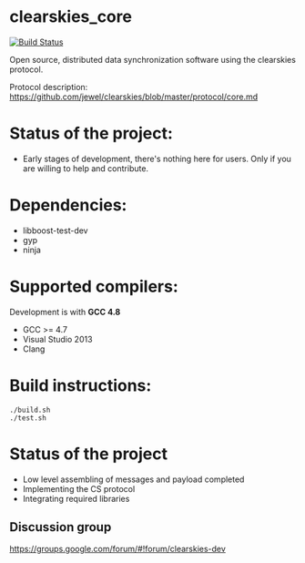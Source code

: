 clearskies_core
===============

[![Build Status](https://travis-ci.org/larroy/clearskies_core.png?branch=master)](https://travis-ci.org/larroy/clearskies_core)

Open source, distributed data synchronization software using the clearskies protocol.

Protocol description: https://github.com/jewel/clearskies/blob/master/protocol/core.md

# Status of the project:

* Early stages of development, there's nothing here for users. Only if you are willing to help and
  contribute.


# Dependencies:

* libboost-test-dev
* gyp
* ninja

# Supported compilers:

Development is with **GCC 4.8**

* GCC >= 4.7
* Visual Studio 2013
* Clang

# Build instructions:

    ./build.sh
    ./test.sh

# Status of the project

- Low level assembling of messages and payload completed
- Implementing the CS protocol
- Integrating required libraries


## Discussion group

https://groups.google.com/forum/#!forum/clearskies-dev



